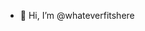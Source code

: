 - 👋 Hi, I’m @whateverfitshere


<!---
whateverfitshere/whateverfitshere is a ✨ special ✨ repository because its `README.md` (this file) appears on your GitHub profile.
You can click the Preview link to take a look at your changes.
--->
